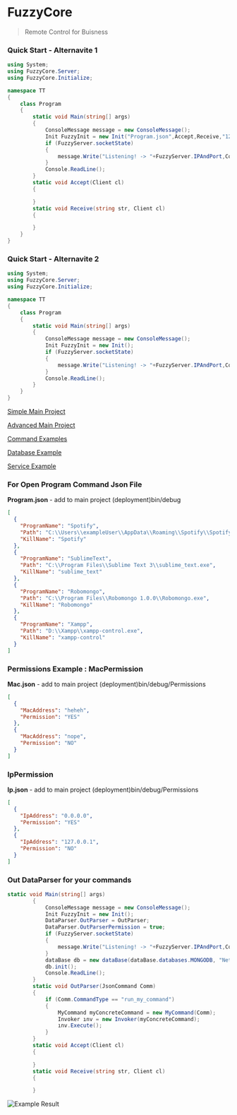 # FuzzyCore
>Remote Control for Buisness

### Quick Start - Alternavite 1
```c#
using System;
using FuzzyCore.Server;
using FuzzyCore.Initialize;

namespace TT
{
    class Program
    {
        static void Main(string[] args)
        {
            ConsoleMessage message = new ConsoleMessage();
            Init FuzzyInit = new Init("Program.json",Accept,Receive,"127.0.0.1","111");
            if (FuzzyServer.socketState)
            {
                message.Write("Listening! -> "+FuzzyServer.IPAndPort,ConsoleMessage.MessageType.BACKPROCESS);
            }
            Console.ReadLine();
        }
        static void Accept(Client cl)
        {

        }
        static void Receive(string str, Client cl)
        {

        }
    }
}
```

### Quick Start - Alternavite 2
```c#
using System;
using FuzzyCore.Server;
using FuzzyCore.Initialize;

namespace TT
{
    class Program
    {
        static void Main(string[] args)
        {
            ConsoleMessage message = new ConsoleMessage();
            Init FuzzyInit = new Init();
            if (FuzzyServer.socketState)
            {
                message.Write("Listening! -> "+FuzzyServer.IPAndPort,ConsoleMessage.MessageType.BACKPROCESS);
            }
            Console.ReadLine();
        }
    }
}
```

[Simple Main Project](https://github.com/muhammedikinci/FuzzyCore/wiki/Main-Project-Simple)

[Advanced Main Project](https://github.com/muhammedikinci/FuzzyCore/wiki/Main-Project-Advanced)

[Command Examples](https://github.com/muhammedikinci/FuzzyCore/wiki/Command-Examples)

[Database Example](https://github.com/muhammedikinci/FuzzyCore/wiki/Database-Example)

[Service Example](https://github.com/muhammedikinci/FuzzyCore/wiki/Service-Examples)


<h3>For Open Program Command Json File</h3>

<b>Program.json</b> <span> - add to main project (deployment)bin/debug</span>
```json
﻿[
  {
    "ProgramName": "Spotify",
    "Path": "C:\\Users\\exampleUser\\AppData\\Roaming\\Spotify\\Spotify.exe",
    "KillName": "Spotify"
  },
  {
    "ProgramName": "SublimeText",
    "Path": "C:\\Program Files\\Sublime Text 3\\sublime_text.exe",
    "KillName": "sublime_text"
  },
  {
    "ProgramName": "Robomongo",
    "Path": "C:\\Program Files\\Robomongo 1.0.0\\Robomongo.exe",
    "KillName": "Robomongo"
  },
  {
    "ProgramName": "Xampp",
    "Path": "D:\\Xampp\\xampp-control.exe",
    "KillName": "xampp-control"
  }
]
```
<h3>Permissions Example : MacPermission</h3>

<b>Mac.json</b> <span> - add to main project (deployment)bin/debug/Permissions</span>
```json
[
  {
    "MacAddress": "heheh",
    "Permission": "YES"
  },
  {
    "MacAddress": "nope",
    "Permission": "NO"
  }
]
```
<h3>IpPermission</h3>

<b>Ip.json</b> <span> - add to main project (deployment)bin/debug/Permissions</span>
```json
[
  {
    "IpAddress": "0.0.0.0",
    "Permission": "YES"
  },
  {
    "IpAddress": "127.0.0.1",
    "Permission": "NO"
  }
]
```

### Out DataParser for your commands
```c#
static void Main(string[] args)
        {
            ConsoleMessage message = new ConsoleMessage();
            Init FuzzyInit = new Init();
            DataParser.OutParser = OutParser;
            DataParser.OutParserPermission = true;
            if (FuzzyServer.socketState)
            {
                message.Write("Listening! -> "+FuzzyServer.IPAndPort,ConsoleMessage.MessageType.BACKPROCESS);
            }
            dataBase db = new dataBase(dataBase.databases.MONGODB, "NetworkApp");
            db.init();
            Console.ReadLine();
        }
        static void OutParser(JsonCommand Comm)
        {
            if (Comm.CommandType == "run_my_command")
            {
                MyCommand myConcreteCommand = new MyCommand(Comm);
                Invoker ınv = new Invoker(myConcreteCommand);
                ınv.Execute();
            }
        }
        static void Accept(Client cl)
        {

        }
        static void Receive(string str, Client cl)
        {

        }
```
![Example Result](https://image.prntscr.com/image/Vu4EWxinQSSSHRDndG46mA.png)
